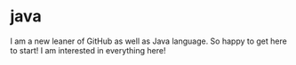 # java

I am a new leaner of GitHub as well as Java language. 
So happy to get here to start! 
I am interested in everything here!
